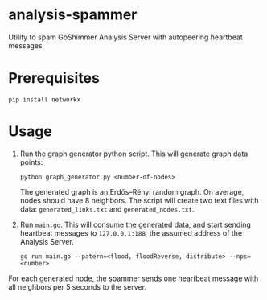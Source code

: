 # analysis-spammer
Utility to spam GoShimmer Analysis Server with autopeering heartbeat messages

# Prerequisites

```
pip install networkx
```

# Usage

1. Run the graph generator python script. This will generate graph data points:
   ```
   python graph_generator.py <number-of-nodes>
   ```
   The generated graph is an Erdős–Rényi random graph. On average, nodes should have 8 neighbors.
   The script will create two text files with data: `generated_links.txt` and `generated_nodes.txt`.

2. Run `main.go`. This will consume the generated data, and start sending heartbeat
   messages to `127.0.0.1:188`, the assumed address of the Analysis Server.
   ```
   go run main.go --patern=<flood, floodReverse, distribute> --nps=<number>
   ```

 For each generated node, the spammer sends one heartbeat message with all neighbors per 5 seconds to the server.
